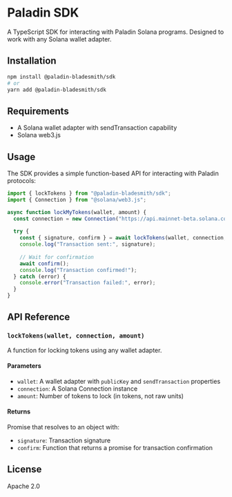 # Paladin SDK

A TypeScript SDK for interacting with Paladin Solana programs. Designed to work with any Solana wallet adapter.

## Installation

```bash
npm install @paladin-bladesmith/sdk
# or
yarn add @paladin-bladesmith/sdk
```

## Requirements

- A Solana wallet adapter with sendTransaction capability
- Solana web3.js

## Usage

The SDK provides a simple function-based API for interacting with Paladin protocols:

```typescript
import { lockTokens } from "@paladin-bladesmith/sdk";
import { Connection } from "@solana/web3.js";

async function lockMyTokens(wallet, amount) {
  const connection = new Connection("https://api.mainnet-beta.solana.com");
  
  try {
    const { signature, confirm } = await lockTokens(wallet, connection, amount);
    console.log("Transaction sent:", signature);
    
    // Wait for confirmation
    await confirm();
    console.log("Transaction confirmed!");
  } catch (error) {
    console.error("Transaction failed:", error);
  }
}
```

## API Reference

### `lockTokens(wallet, connection, amount)`

A function for locking tokens using any wallet adapter.

#### Parameters

- `wallet`: A wallet adapter with `publicKey` and `sendTransaction` properties
- `connection`: A Solana Connection instance
- `amount`: Number of tokens to lock (in tokens, not raw units)

#### Returns

Promise that resolves to an object with:
- `signature`: Transaction signature
- `confirm`: Function that returns a promise for transaction confirmation

## License

Apache 2.0
